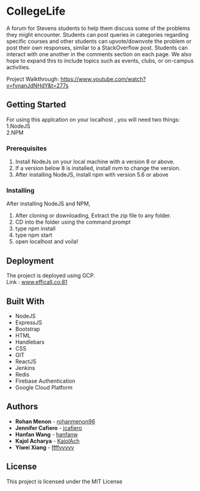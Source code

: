 # CollegeLife

A forum for Stevens students to help them discuss some of the problems they might encounter. Students can post queries in
categories regarding specific courses and other students can upvote/downvote the problem or post their own responses, similar to a StackOverflow post. Students can interact with one another in the comments section on each page. We also hope to expand this to include topics such as events, clubs, or on-campus activities.

Project Walkthrough: https://www.youtube.com/watch?v=fvnanJdNHdY&t=277s

## Getting Started

For using this applcation on your localhost , you will need two things: </br>
1.NodeJS<br/>
2.NPM

### Prerequisites

1. Install NodeJs on your local machine with a version 8 or above.
2. If a version below 8 is installed, install nvm to change the version.
3. After installing NodeJS, install npm with version 5.6 or above

### Installing

After installing NodeJS and NPM,
1. After cloning or downloading, Extract the zip file to any folder.
2. CD into the folder using the command prompt
3. type npm install
4. type npm start
5. open localhost and voila!

## Deployment

The project is deployed using GCP. <br/>
Link : www.efficall.co:81


## Built With

* NodeJS
* ExpressJS
* Bootstrap
* HTML
* Handlebars
* CSS
* GIT
* ReactJS
* Jenkins
* Redis
* Firebase Authentication
* Google Cloud Platform

## Authors

* **Rohan Menon** - [rohanmenon96](https://github.com/rohanmenon96)
* **Jennifer Cafiero** - [jcafiero](https://github.com/jcafiero)
* **Hanfan Wang** - [hanfanw](https://github.com/hanfanw)
* **Kajol Acharya** - [KajolAch](https://github.com/KajolAch)
* **Yiwei Xiang** - [ffffvvvvv](https://github.com/ffffvvvvv) 

## License

This project is licensed under the MIT License

